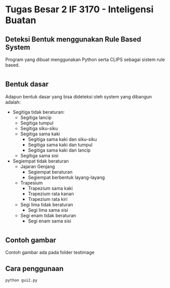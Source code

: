 # Tugas Besar 2 IF 3170 - Inteligensi Buatan
## Deteksi Bentuk menggunakan Rule Based System
Program yang dibuat menggunakan Python serta CLIPS sebagai sistem rule based.
#
## Bentuk dasar  
 Adapun bentuk dasar yang bisa dideteksi oleh system yang dibangun adalah: 
* Segitiga tidak beraturan: 
     * Segitiga lancip 
     * Segitiga tumpul 
     * Segitiga siku-siku 
     * Segitiga sama kaki 
         *  Segitiga sama kaki dan siku-siku
         *  Segitiga sama kaki dan tumpul 
         *  Segitiga sama kaki dan lancip 
     * Segitiga sama sisi   
* Segiempat tidak beraturan 
    * Jajaran Genjang 
        * Segiempat beraturan
        * Segiempat berbentuk layang-layang 
    * Trapesium 
        * Trapezium sama kaki 
        * Trapezium rata kanan
        * Trapezium rata kiri 
    * Segi lima tidak beraturan 
        * Segi lima sama sisi 
    * Segi enam tidak beraturan
        * Segi enam sama sisi 

# 

## Contoh gambar
Contoh gambar ada pada folder testimage

## Cara penggunaan
```
python gui2.py
```




